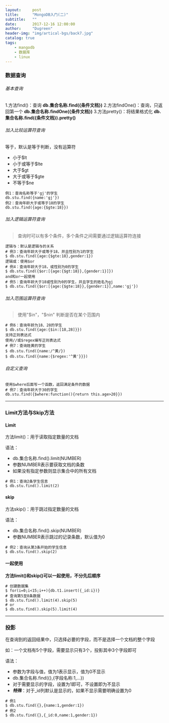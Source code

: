 ```yaml
---
layout:     post
title:      "MongoDB入门(二)"
subtitle:   ""
date:       2017-12-16 12:00:00
author:     "Dugreen"
header-img: "img/artical-bgs/back7.jpg"
catalog: true
tags:
    - mangodb
    - 数据库
    - linux
---
```


### 数据查询

###### 基本查询

1.方法find()：查询
**db.集合名称.find({条件文档})**
2.方法findOne()：查询，只返回第一个
**db.集合名称.findOne({条件文档})**
3.方法pretty()：将结果格式化
**db.集合名称.find({条件文档}).pretty()**

###### 加入比较运算符查询

等于，默认是等于判断，没有运算符

* 小于$lt
* 小于或等于$lte
* 大于$gt
* 大于或等于$gte
* 不等于$ne

```
例1：查询名称等于'gj'的学生
db.stu.find({name:'gj'})
例2：查询年龄大于或等于18的学生
db.stu.find({age:{$gte:18}})
```

###### 加入逻辑运算符查询

> 查询时可以有多个条件，多个条件之间需要通过逻辑运算符连接

```
逻辑与：默认是逻辑与的关系
# 例3：查询年龄大于或等于18，并且性别为1的学生
$ db.stu.find({age:{$gte:18},gender:1})
逻辑或：使用$or
# 例4：查询年龄大于18，或性别为0的学生
$ db.stu.find({$or:[{age:{$gt:18}},{gender:1}]})
and和or一起使用
# 例5：查询年龄大于18或性别为0的学生，并且学生的姓名为gj
$ db.stu.find({$or:[{age:{$gte:18}},{gender:1}],name:'gj'})
```

###### 加入范围运算符查询

> 使用"$in"，"$nin" 判断是否在某个范围内

```
# 例6：查询年龄为18、28的学生
$ db.stu.find({age:{$in:[18,28]}})
支持正则表达式
使用//或$regex编写正则表达式
# 例7：查询姓黄的学生
$ db.stu.find({name:/^黄/})
$ db.stu.find({name:{$regex:'^黄'}}})
```

###### 自定义查询

```
使用$where后面写一个函数，返回满足条件的数据
# 例7：查询年龄大于30的学生
db.stu.find({$where:function(){return this.age>20}})
```

----------------

### Limit方法与Skip方法

#### Limit

方法limit()：用于读取指定数量的文档

语法：
* db.集合名称.find().limit(NUMBER)
* 参数NUMBER表示要获取文档的条数
* 如果没有指定参数则显示集合中的所有文档

```
# 例1：查询2条学生信息
$ db.stu.find().limit(2)
```

#### skip

方法skip()：用于跳过指定数量的文档

语法：
* db.集合名称.find().skip(NUMBER)
* 参数NUMBER表示跳过的记录条数，默认值为0

```
# 例2：查询从第3条开始的学生信息
$ db.stu.find().skip(2)
```

#### 一起使用

**方法limit()和skip()可以一起使用，不分先后顺序**

```
# 创建数据集
$ for(i=0;i<15;i++){db.t1.insert({_id:i})}
# 查询第5至8条数据
$ db.stu.find().limit(4).skip(5)
# or
$ db.stu.find().skip(5).limit(4)
```

--------------

### 投影

在查询到的返回结果中，只选择必要的字段，而不是选择一个文档的整个字段

如：一个文档有5个字段，需要显示只有3个，投影其中3个字段即可


语法：
* 参数为字段与值，值为1表示显示，值为0不显示
* db.集合名称.find({},{字段名称:1,...})
* 对于需要显示的字段，设置为1即可，不设置即为不显示
* ***特殊***：对于_id列默认是显示的，如果不显示需要明确设置为0

```
# 例1
$ db.stu.find({},{name:1,gender:1})
# 例2
$ db.stu.find({},{_id:0,name:1,gender:1})
```
